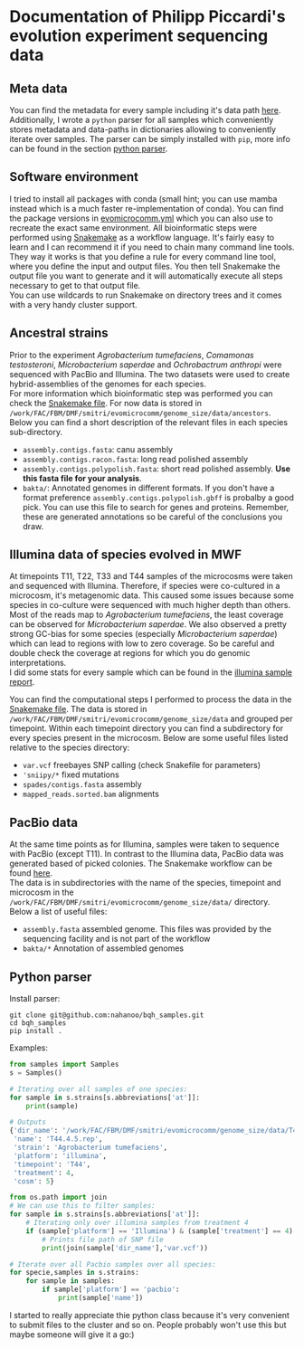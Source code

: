 # Documentation of Philipp Piccardi's evolution experiment sequencing data

## Meta data

You can find the metadata for every sample including it's data path [here](./samples/sample_sheet.csv).  
Additionally, I wrote a `python` parser for all samples which conveniently stores metadata and data-paths in dictionaries allowing to conveniently iterate over samples. The parser can be simply installed with `pip`, more info can be found in the section [python parser](#python-parser).

## Software environment

I tried to install all packages with conda (small hint; you can use mamba instead which is a much faster re-implementation of conda). 
You can find the package versions in [evomicrocomm.yml](evomicrocomm.yml) which you can also use to recreate the exact same environment.
All bioinformatic steps were performed using [Snakemake](https://snakemake.readthedocs.io/en/stable/) as a workflow language. It's fairly easy to learn and I can recommend it if you need to chain many command line tools.
They way it works is that you define a rule for every command line tool, where you define the input and output files. You then tell Snakemake the output file you want to generate and it will automatically execute all steps necessary to get to that output file.   
You can use wildcards to run Snakemake on directory trees and it comes with a very handy cluster support.  


## Ancestral strains

Prior to the experiment *Agrobacterium tumefaciens*, *Comamonas testosteroni*, *Microbacterium saperdae* and *Ochrobactrum anthropi* were
sequenced with PacBio and Illumina. The two datasets were used to create hybrid-assemblies of the genomes for each species.  
For more information which bioinformatic step was performed you can check the [Snakemake file](workflows/ancestral/Snakefile).
For now data is stored in `/work/FAC/FBM/DMF/smitri/evomicrocomm/genome_size/data/ancestors`. Below you can find a short description of the relevant files in each species sub-directory.
- `assembly.contigs.fasta`: canu assembly
- `assembly.contigs.racon.fasta`: long read polished assembly
- `assembly.contigs.polypolish.fasta`: short read polished assembly. **Use this fasta file for your analysis**.
- `bakta/`: Annotated genomes in different formats. If you don't have a format preference `assembly.contigs.polypolish.gbff` is probalby a good pick. You can use this file to search for genes and proteins. Remember, these are generated annotations so be careful of the conclusions you draw.

## Illumina data of species evolved in MWF

At timepoints T11, T22, T33 and T44 samples of the microcosms were taken and sequenced with Illumina. Therefore, if species were co-cultured in a microcosm, it's metagenomic data. This caused some issues because some species in co-culture were sequenced with much higher depth than others. Most of the reads map to *Agrobacterium tumefaciens*, the least coverage can be observed for *Microbacterium saperdae*. We also observed a pretty strong GC-bias for some species (especially *Microbacterium saperdae*) which can lead to regions with low to zero coverage. So be careful and double check the coverage at regions for which you do genomic interpretations.  
I did some stats for every sample which can be found in the [illumina sample report](illumina_sample_reports.pdf).

You can find the computational steps I performed to process the data in the [Snakemake file](workflows/illumina/Snakefile).
The data is stored in `/work/FAC/FBM/DMF/smitri/evomicrocomm/genome_size/data` and grouped per timepoint. Within each timepoint directory you can find a subdirectory for every species present in the microcosm.
Below are some useful files listed relative to the species directory:
- `var.vcf` freebayes SNP calling (check Snakefile for parameters)
- `'sniipy/*` fixed mutations
- `spades/contigs.fasta` assembly
- `mapped_reads.sorted.bam` alignments

## PacBio data

At the same time points as for Illumina, samples were taken to sequence with PacBio (except T11). In contrast to the Illumina data, PacBio data was generated based of picked colonies. The Snakemake workflow can be found [here](./workflows/pacbio/Snakefile).  
The data is in subdirectories with the name of the species, timepoint and microcosm in the `/work/FAC/FBM/DMF/smitri/evomicrocomm/genome_size/data/` directory.
Below a list of useful files:
- `assembly.fasta` assembled genome. This files was provided by the sequencing facility and is not part of the workflow
- `bakta/*` Annotation of assembled genomes

## Python parser

Install parser:
```
git clone git@github.com:nahanoo/bqh_samples.git
cd bqh_samples
pip install .
```  
Examples:
```python
from samples import Samples
s = Samples()

# Iterating over all samples of one species:
for sample in s.strains[s.abbreviations['at']]:
    print(sample)

# Outputs
{'dir_name': '/work/FAC/FBM/DMF/smitri/evomicrocomm/genome_size/data/T44.4.5.rep/at',
 'name': 'T44.4.5.rep',
 'strain': 'Agrobacterium tumefaciens',
 'platform': 'illumina',
 'timepoint': 'T44',
 'treatment': 4,
 'cosm': 5}

from os.path import join
# We can use this to filter samples:
for sample in s.strains[s.abbreviations['at']]:
    # Iterating only over illumina samples from treatment 4
    if (sample['platform'] == 'Illumina') & (sample['treatment'] == 4):
        # Prints file path of SNP file
        print(join(sample['dir_name'],'var.vcf'))

# Iterate over all Pacbio samples over all species:
for specie,samples in s.strains:
    for sample in samples:
        if sample['platform'] == 'pacbio':
            print(sample['name'])
```
I started to really appreciate thie python class because it's very convenient to submit files to the cluster and so on.
People probably won't use this but maybe someone will give it a go:)